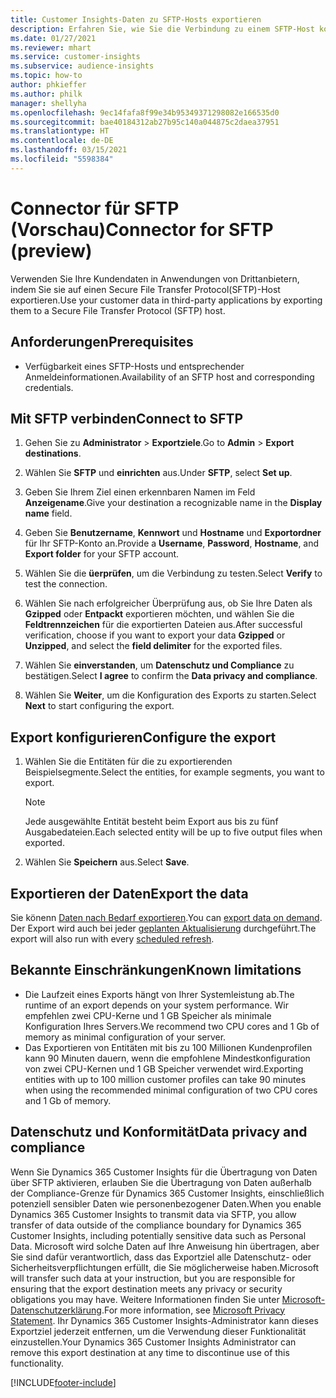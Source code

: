 ```yaml
---
title: Customer Insights-Daten zu SFTP-Hosts exportieren
description: Erfahren Sie, wie Sie die Verbindung zu einem SFTP-Host konfigurieren.
ms.date: 01/27/2021
ms.reviewer: mhart
ms.service: customer-insights
ms.subservice: audience-insights
ms.topic: how-to
author: phkieffer
ms.author: philk
manager: shellyha
ms.openlocfilehash: 9ec14fafa8f99e34b95349371298082e166535d0
ms.sourcegitcommit: bae40184312ab27b95c140a044875c2daea37951
ms.translationtype: HT
ms.contentlocale: de-DE
ms.lasthandoff: 03/15/2021
ms.locfileid: "5598384"
---
```

# <a name="connector-for-sftp-preview"></a><span data-ttu-id="b3c30-103">Connector für SFTP (Vorschau)</span><span class="sxs-lookup"><span data-stu-id="b3c30-103">Connector for SFTP (preview)</span></span>

<span data-ttu-id="b3c30-104">Verwenden Sie Ihre Kundendaten in Anwendungen von Drittanbietern, indem Sie sie auf einen Secure File Transfer Protocol(SFTP)-Host exportieren.</span><span class="sxs-lookup"><span data-stu-id="b3c30-104">Use your customer data in third-party applications by exporting them to a Secure File Transfer Protocol (SFTP) host.</span></span>

## <a name="prerequisites"></a><span data-ttu-id="b3c30-105">Anforderungen</span><span class="sxs-lookup"><span data-stu-id="b3c30-105">Prerequisites</span></span>

- <span data-ttu-id="b3c30-106">Verfügbarkeit eines SFTP-Hosts und entsprechender Anmeldeinformationen.</span><span class="sxs-lookup"><span data-stu-id="b3c30-106">Availability of an SFTP host and corresponding credentials.</span></span>

## <a name="connect-to-sftp"></a><span data-ttu-id="b3c30-107">Mit SFTP verbinden</span><span class="sxs-lookup"><span data-stu-id="b3c30-107">Connect to SFTP</span></span>

1. <span data-ttu-id="b3c30-108">Gehen Sie zu **Administrator** > **Exportziele**.</span><span class="sxs-lookup"><span data-stu-id="b3c30-108">Go to **Admin** > **Export destinations**.</span></span>

1. <span data-ttu-id="b3c30-109">Wählen Sie **SFTP** und **einrichten** aus.</span><span class="sxs-lookup"><span data-stu-id="b3c30-109">Under **SFTP**, select **Set up**.</span></span>

1. <span data-ttu-id="b3c30-110">Geben Sie Ihrem Ziel einen erkennbaren Namen im Feld **Anzeigename**.</span><span class="sxs-lookup"><span data-stu-id="b3c30-110">Give your destination a recognizable name in the **Display name** field.</span></span>

1. <span data-ttu-id="b3c30-111">Geben Sie **Benutzername**, **Kennwort** und **Hostname** und **Exportordner** für Ihr SFTP-Konto an.</span><span class="sxs-lookup"><span data-stu-id="b3c30-111">Provide a **Username**, **Password**, **Hostname**, and **Export folder** for your SFTP account.</span></span>

1. <span data-ttu-id="b3c30-112">Wählen Sie die **üerprüfen**, um die Verbindung zu testen.</span><span class="sxs-lookup"><span data-stu-id="b3c30-112">Select **Verify** to test the connection.</span></span>

1. <span data-ttu-id="b3c30-113">Wählen Sie nach erfolgreicher Überprüfung aus, ob Sie Ihre Daten als **Gzipped** oder **Entpackt** exportieren möchten, und wählen Sie die **Feldtrennzeichen** für die exportierten Dateien aus.</span><span class="sxs-lookup"><span data-stu-id="b3c30-113">After successful verification, choose if you want to export your data **Gzipped** or **Unzipped**, and select the **field delimiter** for the exported files.</span></span>

1. <span data-ttu-id="b3c30-114">Wählen Sie **einverstanden**, um **Datenschutz und Compliance** zu bestätigen.</span><span class="sxs-lookup"><span data-stu-id="b3c30-114">Select **I agree** to confirm the **Data privacy and compliance**.</span></span>

1. <span data-ttu-id="b3c30-115">Wählen Sie **Weiter**, um die Konfiguration des Exports zu starten.</span><span class="sxs-lookup"><span data-stu-id="b3c30-115">Select **Next** to start configuring the export.</span></span>

## <a name="configure-the-export"></a><span data-ttu-id="b3c30-116">Export konfigurieren</span><span class="sxs-lookup"><span data-stu-id="b3c30-116">Configure the export</span></span>

1. <span data-ttu-id="b3c30-117">Wählen Sie die Entitäten für die zu exportierenden Beispielsegmente.</span><span class="sxs-lookup"><span data-stu-id="b3c30-117">Select the entities, for example segments, you want to export.</span></span>

   > [!NOTE]
   > <span data-ttu-id="b3c30-118">Jede ausgewählte Entität besteht beim Export aus bis zu fünf Ausgabedateien.</span><span class="sxs-lookup"><span data-stu-id="b3c30-118">Each selected entity will be up to five output files when exported.</span></span> 

1. <span data-ttu-id="b3c30-119">Wählen Sie **Speichern** aus.</span><span class="sxs-lookup"><span data-stu-id="b3c30-119">Select **Save**.</span></span>

## <a name="export-the-data"></a><span data-ttu-id="b3c30-120">Exportieren der Daten</span><span class="sxs-lookup"><span data-stu-id="b3c30-120">Export the data</span></span>

<span data-ttu-id="b3c30-121">Sie könenn [Daten nach Bedarf exportieren](export-destinations.md).</span><span class="sxs-lookup"><span data-stu-id="b3c30-121">You can [export data on demand](export-destinations.md).</span></span> <span data-ttu-id="b3c30-122">Der Export wird auch bei jeder [geplanten Aktualisierung](system.md#schedule-tab) durchgeführt.</span><span class="sxs-lookup"><span data-stu-id="b3c30-122">The export will also run with every [scheduled refresh](system.md#schedule-tab).</span></span>

## <a name="known-limitations"></a><span data-ttu-id="b3c30-123">Bekannte Einschränkungen</span><span class="sxs-lookup"><span data-stu-id="b3c30-123">Known limitations</span></span>

- <span data-ttu-id="b3c30-124">Die Laufzeit eines Exports hängt von Ihrer Systemleistung ab.</span><span class="sxs-lookup"><span data-stu-id="b3c30-124">The runtime of an export depends on your system performance.</span></span> <span data-ttu-id="b3c30-125">Wir empfehlen zwei CPU-Kerne und 1 GB Speicher als minimale Konfiguration Ihres Servers.</span><span class="sxs-lookup"><span data-stu-id="b3c30-125">We recommend two CPU cores and 1 Gb of memory as minimal configuration of your server.</span></span> 
- <span data-ttu-id="b3c30-126">Das Exportieren von Entitäten mit bis zu 100 Millionen Kundenprofilen kann 90 Minuten dauern, wenn die empfohlene Mindestkonfiguration von zwei CPU-Kernen und 1 GB Speicher verwendet wird.</span><span class="sxs-lookup"><span data-stu-id="b3c30-126">Exporting entities with up to 100 million customer profiles can take 90 minutes when using the recommended minimal configuration of two CPU cores and 1 Gb of memory.</span></span> 

## <a name="data-privacy-and-compliance"></a><span data-ttu-id="b3c30-127">Datenschutz und Konformität</span><span class="sxs-lookup"><span data-stu-id="b3c30-127">Data privacy and compliance</span></span>

<span data-ttu-id="b3c30-128">Wenn Sie Dynamics 365 Customer Insights für die Übertragung von Daten über SFTP aktivieren, erlauben Sie die Übertragung von Daten außerhalb der Compliance-Grenze für Dynamics 365 Customer Insights, einschließlich potenziell sensibler Daten wie personenbezogener Daten.</span><span class="sxs-lookup"><span data-stu-id="b3c30-128">When you enable Dynamics 365 Customer Insights to transmit data via SFTP, you allow transfer of data outside of the compliance boundary for Dynamics 365 Customer Insights, including potentially sensitive data such as Personal Data.</span></span> <span data-ttu-id="b3c30-129">Microsoft wird solche Daten auf Ihre Anweisung hin übertragen, aber Sie sind dafür verantwortlich, dass das Exportziel alle Datenschutz- oder Sicherheitsverpflichtungen erfüllt, die Sie möglicherweise haben.</span><span class="sxs-lookup"><span data-stu-id="b3c30-129">Microsoft will transfer such data at your instruction, but you are responsible for ensuring that the export destination meets any privacy or security obligations you may have.</span></span> <span data-ttu-id="b3c30-130">Weitere Informationen finden Sie unter [Microsoft-Datenschutzerklärung](https://go.microsoft.com/fwlink/?linkid=396732).</span><span class="sxs-lookup"><span data-stu-id="b3c30-130">For more information, see [Microsoft Privacy Statement](https://go.microsoft.com/fwlink/?linkid=396732).</span></span>
<span data-ttu-id="b3c30-131">Ihr Dynamics 365 Customer Insights-Administrator kann dieses Exportziel jederzeit entfernen, um die Verwendung dieser Funktionalität einzustellen.</span><span class="sxs-lookup"><span data-stu-id="b3c30-131">Your Dynamics 365 Customer Insights Administrator can remove this export destination at any time to discontinue use of this functionality.</span></span>


[!INCLUDE[footer-include](../includes/footer-banner.md)]